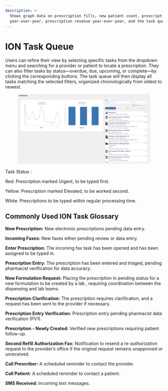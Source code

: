 ```yaml
---
description: >-
  Shows graph data on prescription fills, new patient count, prescription fills
  year-over-year, prescription revenue year-over-year, and the task queue.
---
```


# ION Task Queue

Users can refine their view by selecting specific tasks from the dropdown menu and searching for a provider or patient to locate a prescription. They can also filter tasks by status—overdue, due, upcoming, or complete—by clicking the corresponding buttons. The task queue will then display all tasks matching the selected filters, organized chronologically from oldest to newest.

<figure><img src="../.gitbook/assets/Task Queue.png" alt=""><figcaption></figcaption></figure>

Task Status :&#x20;

Red: Prescription marked Urgent, to be typed first.

Yellow: Prescription marked Elevated, to be worked second.

White: Prescriptions to be typed within regular processing time.

## Commonly Used ION Task Glossary

**New Prescription:** New electronic prescriptions pending data entry.&#x20;

**Incoming Faxes:** New faxes either pending review or data entry.&#x20;

**Enter Prescription:** The incoming fax task has been opened and has been assigned to be typed in.&#x20;

**Prescription Entry:** The prescription has been entered and triaged, pending pharmacist verification for data accuracy.

**New Formulation Request:** Placing the prescription in pending status for a new formulation to be created by a lab , requiring coordination between the dispensing and lab teams.

**Prescription Clarification:** The prescription requires clarification, and a request has been sent to the provider if necessary.

**Prescription Entry Verification:** Prescription entry pending pharmacist data verification (PV1).&#x20;

**Prescription - Newly Created:** Verified new prescriptions requiring patient follow-up.&#x20;

**Second Refill Authorization Fax:** Notification to resend a re-authorization request to the provider’s office if the original request remains unapproved or unreceived.

**Call Prescriber:** A scheduled reminder to contact the provider.

**Call Patient:** A scheduled reminder to contact a patient.

**SMS Received:** Incoming text messages.

